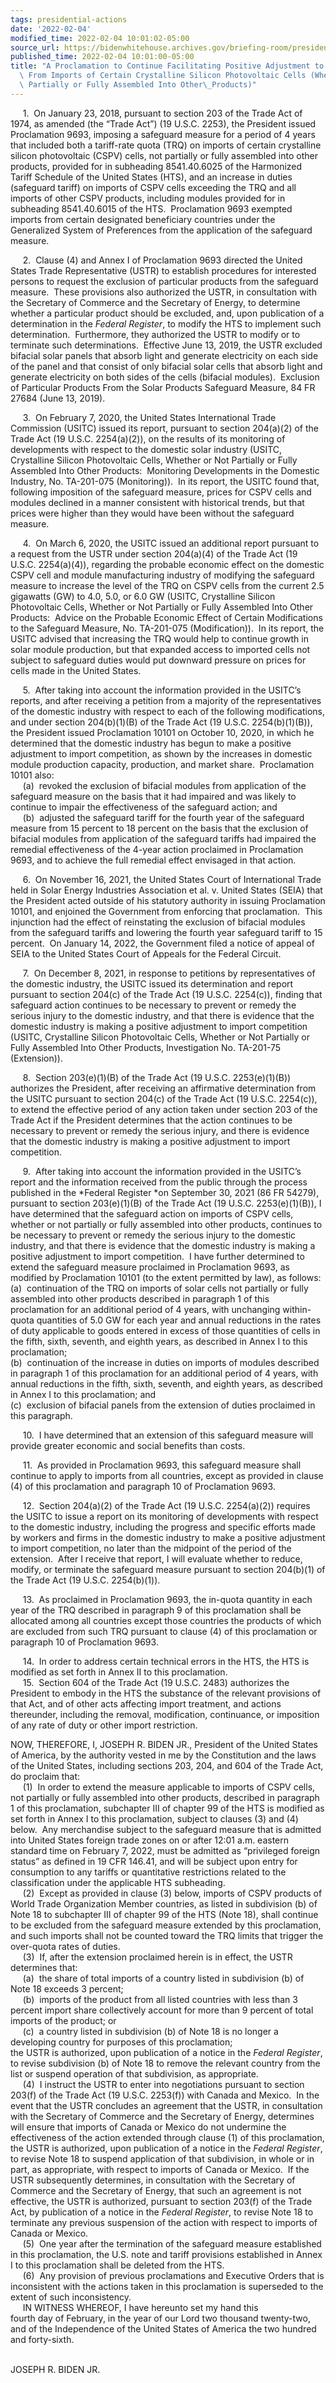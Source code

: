 ```yaml
---
tags: presidential-actions
date: '2022-02-04'
modified_time: 2022-02-04 10:01:02-05:00
source_url: https://bidenwhitehouse.archives.gov/briefing-room/presidential-actions/2022/02/04/a-proclamation-to-continue-facilitating-positive-adjustment-to-competition-from-imports-of-certain-crystalline-silicon-photovoltaic-cells-whether-or-not-partially-or-fully-assembled-into-other-produc/
published_time: 2022-02-04 10:01:00-05:00
title: "A Proclamation to Continue Facilitating Positive Adjustment to Competition\
  \ From Imports of Certain Crystalline Silicon Photovoltaic Cells (Whether or Not\
  \ Partially or Fully Assembled Into Other\_Products)"
---
```

 
     1.  On January 23, 2018, pursuant to section 203 of the Trade Act
of 1974, as amended (the “Trade Act”) (19 U.S.C. 2253), the President
issued Proclamation 9693, imposing a safeguard measure for a period of 4
years that included both a tariff-rate quota (TRQ) on imports of certain
crystalline silicon photovoltaic (CSPV) cells, not partially or fully
assembled into other products, provided for in subheading 8541.40.6025
of the Harmonized Tariff Schedule of the United States (HTS), and an
increase in duties (safeguard tariff) on imports of CSPV cells exceeding
the TRQ and all imports of other CSPV products, including modules
provided for in subheading 8541.40.6015 of the HTS.  Proclamation 9693
exempted imports from certain designated beneficiary countries under the
Generalized System of Preferences from the application of the safeguard
measure.  
  
     2.  Clause (4) and Annex I of Proclamation 9693 directed the United
States Trade Representative (USTR) to establish procedures for
interested persons to request the exclusion of particular products from
the safeguard measure.  These provisions also authorized the USTR, in
consultation with the Secretary of Commerce and the Secretary of Energy,
to determine whether a particular product should be excluded, and, upon
publication of a determination in the *Federal Register*, to modify the
HTS to implement such determination.  Furthermore, they authorized the
USTR to modify or to terminate such determinations.  Effective June 13,
2019, the USTR excluded bifacial solar panels that absorb light and
generate electricity on each side of the panel and that consist of only
bifacial solar cells that absorb light and generate electricity on both
sides of the cells (bifacial modules).  Exclusion of Particular Products
From the Solar Products Safeguard Measure, 84 FR 27684 (June 13,
2019).  
  
     3.  On February 7, 2020, the United States International Trade
Commission (USITC) issued its report, pursuant to section 204(a)(2) of
the Trade Act (19 U.S.C. 2254(a)(2)), on the results of its monitoring
of developments with respect to the domestic solar industry (USITC,
Crystalline Silicon Photovoltaic Cells, Whether or Not Partially or
Fully Assembled Into Other Products:  Monitoring Developments in the
Domestic Industry, No. TA-201-075 (Monitoring)).  In its report, the
USITC found that, following imposition of the safeguard measure, prices
for CSPV cells and modules declined in a manner consistent with
historical trends, but that prices were higher than they would have been
without the safeguard measure.  
  
     4.  On March 6, 2020, the USITC issued an additional
report pursuant to a request from the USTR under section 204(a)(4) of
the Trade Act (19 U.S.C. 2254(a)(4)), regarding the probable economic
effect on the domestic CSPV cell and module manufacturing industry of
modifying the safeguard measure to increase the level of the TRQ on CSPV
cells from the current 2.5 gigawatts (GW) to 4.0, 5.0, or 6.0 GW (USITC,
Crystalline Silicon Photovoltaic Cells, Whether or Not Partially or
Fully Assembled Into Other Products:  Advice on the Probable Economic
Effect of Certain Modifications to the Safeguard Measure, No. TA-201-075
(Modification)).  In its report, the USITC advised that increasing the
TRQ would help to continue growth in solar module production, but that
expanded access to imported cells not subject to safeguard duties would
put downward pressure on prices for cells made in the United States.  
  
     5.  After taking into account the information provided in the
USITC’s reports, and after receiving a petition from a majority of the
representatives of the domestic industry with respect to each of the
following modifications, and under section 204(b)(1)(B) of the Trade Act
(19 U.S.C. 2254(b)(1)(B)), the President issued Proclamation 10101 on
October 10, 2020, in which he determined that the domestic industry has
begun to make a positive adjustment to import competition, as shown by
the increases in domestic module production capacity, production, and
market share.  Proclamation 10101 also:  
     (a)  revoked the exclusion of bifacial modules from application of
the safeguard measure on the basis that it had impaired and was
likely to continue to impair the effectiveness of the safeguard action;
and  
     (b)  adjusted the safeguard tariff for the fourth year of the
safeguard measure from 15 percent to 18 percent on the basis that the
exclusion of bifacial modules from application of the safeguard tariffs
had impaired the remedial effectiveness of the 4-year action proclaimed
in Proclamation 9693, and to achieve the full remedial effect envisaged
in that action.  
  
     6.  On November 16, 2021, the United States Court of International
Trade held in Solar Energy Industries Association et al. v. United
States (SEIA) that the President acted outside of his statutory
authority in issuing Proclamation 10101, and enjoined the Government
from enforcing that proclamation.  This injunction had the effect of
reinstating the exclusion of bifacial modules from the safeguard tariffs
and lowering the fourth year safeguard tariff to 15 percent.  On January
14, 2022, the Government filed a notice of appeal of SEIA to the United
States Court of Appeals for the Federal Circuit.  
  
     7.  On December 8, 2021, in response to petitions by
representatives of the domestic industry, the USITC issued its
determination and report pursuant to section 204(c) of the Trade Act (19
U.S.C. 2254(c)), finding that safeguard action continues to be necessary
to prevent or remedy the serious injury to the domestic industry, and
that there is evidence that the domestic industry is making a positive
adjustment to import competition (USITC, Crystalline Silicon
Photovoltaic Cells, Whether or Not Partially or Fully Assembled Into
Other Products, Investigation No. TA-201-75 (Extension)).  
  
     8.  Section 203(e)(1)(B) of the Trade Act (19 U.S.C. 2253(e)(1)(B))
authorizes the President, after receiving an affirmative determination
from the USITC pursuant to section 204(c) of the Trade Act (19 U.S.C.
2254(c)), to extend the effective period of any action taken under
section 203 of the Trade Act if the President determines that the action
continues to be necessary to prevent or remedy the serious injury, and
there is evidence that the domestic industry is making a positive
adjustment to import competition.  
  
     9.  After taking into account the information provided in the
USITC’s report and the information received from the public through the
process published in the *Federal Register *on September 30, 2021 (86 FR
54279), pursuant to section 203(e)(1)(B) of the Trade Act (19 U.S.C.
2253(e)(1)(B)), I have determined that the safeguard action on imports
of CSPV cells, whether or not partially or fully assembled into other
products, continues to be necessary to prevent or remedy the serious
injury to the domestic industry, and that there is evidence that the
domestic industry is making a positive adjustment to import
competition.  I have further determined to extend the safeguard measure
proclaimed in Proclamation 9693, as modified by Proclamation 10101 (to
the extent permitted by law), as follows:  
(a)  continuation of the TRQ on imports of solar cells not partially or
fully assembled into other products described in paragraph 1 of this
proclamation for an additional period of 4 years, with unchanging
within-quota quantities of 5.0 GW for each year and annual reductions in
the rates of duty applicable to goods entered in excess of those
quantities of cells in the fifth, sixth, seventh, and eighth years, as
described in Annex I to this proclamation;  
(b)  continuation of the increase in duties on imports of modules
described in paragraph 1 of this proclamation for an additional period
of 4 years, with annual reductions in the fifth, sixth, seventh, and
eighth years, as described in Annex I to this proclamation; and  
(c)  exclusion of bifacial panels from the extension of duties
proclaimed in this paragraph.  
  
     10.  I have determined that an extension of this safeguard measure
will provide greater economic and social benefits than costs.  
  
     11.  As provided in Proclamation 9693, this safeguard measure shall
continue to apply to imports from all countries, except as provided in
clause (4) of this proclamation and paragraph 10 of Proclamation 9693.  
  
     12.  Section 204(a)(2) of the Trade Act (19 U.S.C. 2254(a)(2))
requires the USITC to issue a report on its monitoring of developments
with respect to the domestic industry, including the progress and
specific efforts made by workers and firms in the domestic industry to
make a positive adjustment to import competition, no later than the
midpoint of the period of the extension.  After I receive that report, I
will evaluate whether to reduce, modify, or terminate the safeguard
measure pursuant to section 204(b)(1) of the Trade Act (19 U.S.C.
2254(b)(1)).  
  
     13.  As proclaimed in Proclamation 9693, the in-quota quantity in
each year of the TRQ described in paragraph 9 of this proclamation shall
be allocated among all countries except those countries the products of
which are excluded from such TRQ pursuant to clause (4) of this
proclamation or paragraph 10 of Proclamation 9693.  
  
     14.  In order to address certain technical errors in the HTS, the
HTS is modified as set forth in Annex II to this proclamation.  
     15.  Section 604 of the Trade Act (19 U.S.C. 2483) authorizes the
President to embody in the HTS the substance of the relevant provisions
of that Act, and of other acts affecting import treatment, and actions
thereunder, including the removal, modification, continuance, or
imposition of any rate of duty or other import restriction.  
  
NOW, THEREFORE, I, JOSEPH R. BIDEN JR., President of the United States
of America, by the authority vested in me by the Constitution and the
laws of the United States, including sections 203, 204, and 604 of
the Trade Act, do proclaim that:  
     (1)  In order to extend the measure applicable to imports of CSPV
cells, not partially or fully assembled into other products, described
in paragraph 1 of this proclamation, subchapter III of chapter 99 of the
HTS is modified as set forth in Annex I to this proclamation, subject to
clauses (3) and (4) below.  Any merchandise subject to the safeguard
measure that is admitted into United States foreign trade zones on or
after 12:01 a.m. eastern standard time on February 7, 2022, must be
admitted as “privileged foreign status” as defined in 19 CFR 146.41, and
will be subject upon entry for consumption to any tariffs or
quantitative restrictions related to the classification under the
applicable HTS subheading.  
     (2)  Except as provided in clause (3) below, imports of CSPV
products of World Trade Organization Member countries, as listed in
subdivision (b) of Note 18 to subchapter III of chapter 99 of the HTS
(Note 18), shall continue to be excluded from the safeguard measure
extended by this proclamation, and such imports shall not be counted
toward the TRQ limits that trigger the over-quota rates of duties.  
     (3)  If, after the extension proclaimed herein is in effect, the
USTR determines that:  
     (a)  the share of total imports of a country listed in subdivision
(b) of Note 18 exceeds 3 percent;  
     (b)  imports of the product from all listed countries with less
than 3 percent import share collectively account for more than 9 percent
of total imports of the product; or  
     (c)  a country listed in subdivision (b) of Note 18 is no longer a
developing country for purposes of this proclamation;  
the USTR is authorized, upon publication of a notice in the *Federal
Register*, to revise subdivision (b) of Note 18 to remove the relevant
country from the list or suspend operation of that subdivision, as
appropriate.  
     (4)  I instruct the USTR to enter into negotiations pursuant to
section 203(f) of the Trade Act (19 U.S.C. 2253(f)) with Canada and
Mexico.  In the event that the USTR concludes an agreement that the
USTR, in consultation with the Secretary of Commerce and the Secretary
of Energy, determines will ensure that imports of Canada or Mexico do
not undermine the effectiveness of the action extended through clause
(1) of this proclamation, the USTR is authorized, upon publication of a
notice in the *Federal Register*, to revise Note 18 to suspend
application of that subdivision, in whole or in part, as appropriate,
with respect to imports of Canada or Mexico.  If the USTR subsequently
determines, in consultation with the Secretary of Commerce and the
Secretary of Energy, that such an agreement is not effective, the USTR
is authorized, pursuant to section 203(f) of the Trade Act, by
publication of a notice in the *Federal Register*, to revise Note 18 to
terminate any previous suspension of the action with respect to imports
of Canada or Mexico.  
     (5)  One year after the termination of the safeguard measure
established in this proclamation, the U.S. note and tariff provisions
established in Annex I to this proclamation shall be deleted from the
HTS.  
     (6)  Any provision of previous proclamations and Executive Orders
that is inconsistent with the actions taken in this proclamation is
superseded to the extent of such inconsistency.  
     IN WITNESS WHEREOF, I have hereunto set my hand this  
fourth day of February, in the year of our Lord two thousand twenty-two,
and of the Independence of the United States of America the two hundred
and forty-sixth.  
 

JOSEPH R. BIDEN JR.

